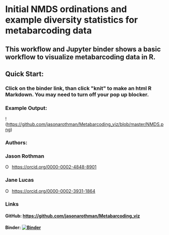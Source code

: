 # Initial NMDS ordinations and example diversity statistics for metabarcoding data  
## This workflow and Jupyter binder shows a basic workflow to visualize metabarcoding data in R.  

## Quick Start:  
### Click on the binder link, than click "knit" to make an html R Markdown. You may need to turn off your pop up blocker.  

### Example Output:  
!(https://github.com/jasonarothman/Metabarcoding_viz/blob/master/NMDS.png)


### Authors:  
### Jason Rothman
<div itemscope itemtype="https://schema.org/Person"><a itemprop="sameAs" content="https://orcid.org/0000-0002-4848-8901" href="https://orcid.org/0000-0002-4848-8901" target="orcid.widget" rel="noopener noreferrer" style="vertical-align:top;"><img src="https://orcid.org/sites/default/files/images/orcid_16x16.png" style="width:1em;margin-right:.5em;" alt="ORCID iD icon">https://orcid.org/0000-0002-4848-8901</a></div>  

### Jane Lucas  
<div itemscope itemtype="https://schema.org/Person"><a itemprop="sameAs" content="https://orcid.org/0000-0002-3931-1864" href="https://orcid.org/0000-0002-3931-1864" target="orcid.widget" rel="noopener noreferrer" style="vertical-align:top;"><img src="https://orcid.org/sites/default/files/images/orcid_16x16.png" style="width:1em;margin-right:.5em;" alt="ORCID iD icon">https://orcid.org/0000-0002-3931-1864</a></div>  

### Links  

#### GitHub: https://github.com/jasonarothman/Metabarcoding_viz

#### Binder: [![Binder](https://mybinder.org/badge_logo.svg)](https://mybinder.org/v2/gh/jasonarothman/Metabarcoding_viz/master?filepath=rstudio)